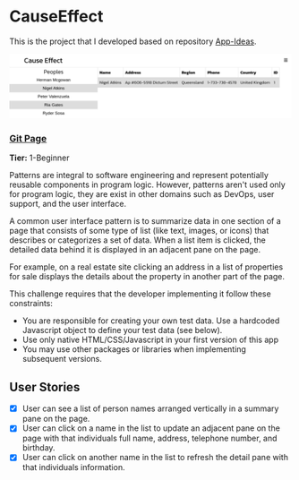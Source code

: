 # CauseEffect

This is the project that I developed based on repository [App-Ideas](https://github.com/florinpop17/app-ideas). 

![](/static/print.png)

### [Git Page](https://tiago-xavier-braga.github.io/Cause-Effect-App/)
**Tier:** 1-Beginner

Patterns are integral to software engineering and represent potentially
reusable components in program logic. However, patterns aren't used only
for program logic, they are exist in other domains such as DevOps, user
support, and the user interface.

A common user interface pattern is to summarize data in one section of a page
that consists of some type of list (like text, images, or icons) that describes
or categorizes a set of data. When a list item is clicked, the detailed data
behind it is displayed in an adjacent pane on the page.

For example, on a real estate site clicking an address in a list of properties
for sale displays the details about the property in another part of the
page.

This challenge requires that the developer implementing it follow these
constraints:

-   You are responsible for creating your own test data. Use a hardcoded
    Javascript object to define your test data (see below).
-   Use only native HTML/CSS/Javascript in your first version of this app
-   You may use other packages or libraries when implementing subsequent
    versions.

## User Stories

-   [x] User can see a list of person names arranged vertically in a summary
        pane on the page.
-   [x] User can click on a name in the list to update an adjacent pane on the
        page with that individuals full name, address, telephone number, and
        birthday.
-   [x] User can click on another name in the list to refresh the detail pane
        with that individuals information.
